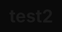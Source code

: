 # test2
<!DOCTYPE html>
<html lang="it">
<head>
<meta charset="UTF-8" />
<meta name="viewport" content="width=device-width, initial-scale=1.0" />
<title>Liquid Ether Background</title>
<style>
  html, body {
    margin: 0;
    height: 100%;
    overflow: hidden;
    background: #0a0a0a;
  }

  canvas {
    width: 100%;
    height: 100%;
    display: block;
  }
</style>
</head>
<body>
<canvas id="liquid"></canvas>

<script>
const canvas = document.getElementById("liquid");
const ctx = canvas.getContext("2d");
let w, h, t = 0;
let mouseX = 0.5, mouseY = 0.5;

function resize() {
  w = canvas.width = window.innerWidth;
  h = canvas.height = window.innerHeight;
}
resize();
window.addEventListener("resize", resize);
window.addEventListener("mousemove", e => {
  mouseX = e.clientX / w;
  mouseY = e.clientY / h;
});

function draw() {
  t += 0.015;
  const img = ctx.createImageData(w, h);
  for (let i = 0; i < img.data.length; i += 4) {
    const x = (i / 4) % w;
    const y = Math.floor(i / 4 / w);
    const v =
      Math.sin(x * 0.012 + t + mouseX * 2) +
      Math.cos(y * 0.012 + t + mouseY * 2);
    const c = 128 + v * 64;
    img.data[i] = c * 0.5;
    img.data[i + 1] = c * 0.8;
    img.data[i + 2] = 255 - c * 0.3;
    img.data[i + 3] = 255;
  }
  ctx.putImageData(img, 0, 0);
  requestAnimationFrame(draw);
}
draw();
</script>
</body>
</html>

